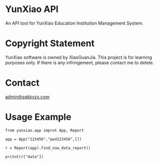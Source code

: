 # YunXiao API
An API tool for YunXiao Education Institution Management System.

# Copyright Statement
YunXiao software is owned by XiaoGuanJia. This project is for learning purposes only. If there is any infringement, please contact me to delete.

# Contact
admin@sqkkyzx.com

# Usage Example
```
from yunxiao.app improt App, Report

app = App("123456","pwd123456",[])

r = Report(app).find_now_data_report()

pritnt(r["data"])

```